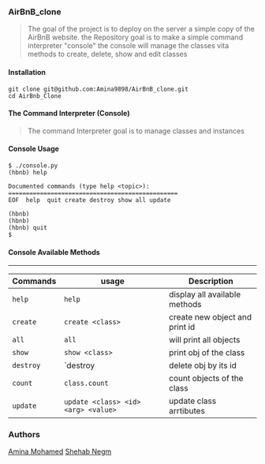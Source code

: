 ### AirBnB_clone
> The goal of the project is to deploy on the server a simple copy of the AirBnB website.
> the Repository goal is to make a simple command interpreter "console" 
> the console will manage the classes vita methods to create, delete, show and edit classes

#### Installation
```
git clone git@github.com:Amina9898/AirBnB_clone.git
cd AirBnb_Clone
```
#### The Command Interpreter (Console)
> The command Interpreter goal is to manage classes and instances

#### Console Usage
```
$ ./console.py
(hbnb) help

Documented commands (type help <topic>):
================================================
EOF  help  quit create destroy show all update

(hbnb)
(hbnb)
(hbnb) quit
$
```
#### Console Available Methods
---
|Commands | usage                              | Description                   |
|-------- |------------------------------------|-------------------------------|
|`help`   |`help`                              | display all available methods |
|`create` |`create <class>`                    | create new object and print id|
|`all`    |`all`                               | will print all objects        |
|`show`   |`show <class>`                      | print obj of the class        |
|`destroy`|`destroy <class> <id>               | delete obj by its id          |
|`count`  |`class.count`                       | count objects of the class    |
|`update` |`update <class> <id> <arg> <value>` | update class arrtibutes       |

### Authors
[Amina Mohamed](https://github.com/Amina9898)
[Shehab Negm](https://github.com/ShehabNegm)



